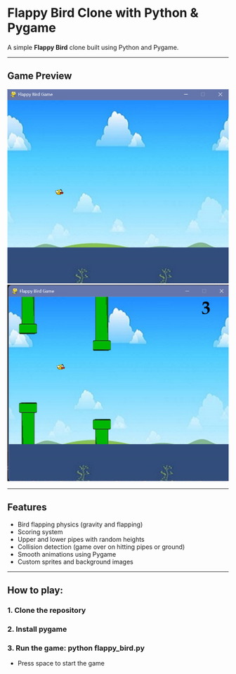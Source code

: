 # Flappy Bird Clone with Python & Pygame

A simple **Flappy Bird** clone built using Python and Pygame. 

---

## Game Preview

![Flappy Bird Gameplay](gameplay/1.png)
![Score Display](gameplay/2.png)

---

## Features

- Bird flapping physics (gravity and flapping)
- Scoring system
- Upper and lower pipes with random heights
- Collision detection (game over on hitting pipes or ground)
- Smooth animations using Pygame
- Custom sprites and background images

---

## How to play:

### 1. Clone the repository
### 2. Install pygame
### 3. Run the game:  python flappy_bird.py
- Press space to start the game
